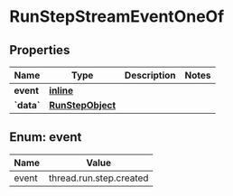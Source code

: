 
# RunStepStreamEventOneOf

## Properties
Name | Type | Description | Notes
------------ | ------------- | ------------- | -------------
**event** | [**inline**](#Event) |  | 
**&#x60;data&#x60;** | [**RunStepObject**](RunStepObject.md) |  | 


<a id="Event"></a>
## Enum: event
Name | Value
---- | -----
event | thread.run.step.created



